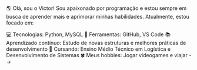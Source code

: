 🌎 Olá, sou o Victor!
Sou apaixonado por programação e estou sempre em busca de aprender mais e aprimorar minhas habilidades. Atualmente, estou focado em:

💻 Tecnologias: Python, MySQL
🔧 Ferramentas: GitHub, VS Code
📚 Aprendizado contínuo: Estudo de novas estruturas e melhores práticas de desenvolvimento
🎒 Cursando: Ensino Médio Técnico em Logística e Desenvolvimento de Sistemas
🍀 Meus hobbies: Jogar videogames e viajar
-->
